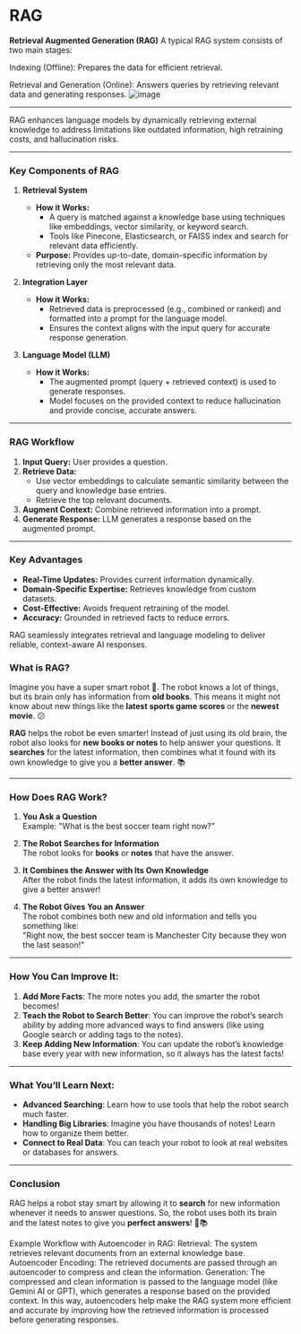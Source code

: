 # RAG

 **Retrieval Augmented Generation (RAG)**
 A typical RAG system consists of two main stages:

Indexing (Offline): Prepares the data for efficient retrieval.

Retrieval and Generation (Online): Answers queries by retrieving relevant data and generating responses.
![image](https://github.com/user-attachments/assets/9aac0a08-dc5d-47de-a789-3aec407f702f)

---
RAG enhances language models by dynamically retrieving external knowledge to address limitations like outdated information, high retraining costs, and hallucination risks.

---

### **Key Components of RAG**

1. **Retrieval System**  
   - **How it Works:**  
     - A query is matched against a knowledge base using techniques like embeddings, vector similarity, or keyword search.  
     - Tools like Pinecone, Elasticsearch, or FAISS index and search for relevant data efficiently.  
   - **Purpose:** Provides up-to-date, domain-specific information by retrieving only the most relevant data.

2. **Integration Layer**  
   - **How it Works:**  
     - Retrieved data is preprocessed (e.g., combined or ranked) and formatted into a prompt for the language model.  
     - Ensures the context aligns with the input query for accurate response generation.

3. **Language Model (LLM)**  
   - **How it Works:**  
     - The augmented prompt (query + retrieved context) is used to generate responses.  
     - Model focuses on the provided context to reduce hallucination and provide concise, accurate answers.

---

### **RAG Workflow**
1. **Input Query:** User provides a question.  
2. **Retrieve Data:**  
   - Use vector embeddings to calculate semantic similarity between the query and knowledge base entries.  
   - Retrieve the top relevant documents.  
3. **Augment Context:** Combine retrieved information into a prompt.  
4. **Generate Response:** LLM generates a response based on the augmented prompt.

---

### **Key Advantages**
- **Real-Time Updates:** Provides current information dynamically.  
- **Domain-Specific Expertise:** Retrieves knowledge from custom datasets.  
- **Cost-Effective:** Avoids frequent retraining of the model.  
- **Accuracy:** Grounded in retrieved facts to reduce errors.  

RAG seamlessly integrates retrieval and language modeling to deliver reliable, context-aware AI responses.
### **What is RAG?**

Imagine you have a super smart robot 🧠. The robot knows a lot of things, but its brain only has information from **old books**. This means it might not know about new things like the **latest sports game scores** or the **newest movie**. 😕  

**RAG** helps the robot be even smarter! Instead of just using its old brain, the robot also looks for **new books or notes** to help answer your questions. It **searches** for the latest information, then combines what it found with its own knowledge to give you a **better answer**. 📚

---

### **How Does RAG Work?**

1. **You Ask a Question**  
   Example: "What is the best soccer team right now?"

2. **The Robot Searches for Information**  
   The robot looks for **books** or **notes** that have the answer.

3. **It Combines the Answer with Its Own Knowledge**  
   After the robot finds the latest information, it adds its own knowledge to give a better answer!

4. **The Robot Gives You an Answer**  
   The robot combines both new and old information and tells you something like:  
   "Right now, the best soccer team is Manchester City because they won the last season!"

---

### **How You Can Improve It:**

1. **Add More Facts**: The more notes you add, the smarter the robot becomes!
2. **Teach the Robot to Search Better**: You can improve the robot’s search ability by adding more advanced ways to find answers (like using Google search or adding tags to the notes).
3. **Keep Adding New Information**: You can update the robot’s knowledge base every year with new information, so it always has the latest facts!

---

### **What You’ll Learn Next:**

- **Advanced Searching**: Learn how to use tools that help the robot search much faster.
- **Handling Big Libraries**: Imagine you have thousands of notes! Learn how to organize them better.
- **Connect to Real Data**: You can teach your robot to look at real websites or databases for answers.

---

### **Conclusion**

RAG helps a robot stay smart by allowing it to **search** for new information whenever it needs to answer questions. So, the robot uses both its brain and the latest notes to give you **perfect answers**! 🧠📚

Example Workflow with Autoencoder in RAG:
Retrieval: The system retrieves relevant documents from an external knowledge base.
Autoencoder Encoding: The retrieved documents are passed through an autoencoder to compress and clean the information.
Generation: The compressed and clean information is passed to the language model (like Gemini AI or GPT), which generates a response based on the provided context.
In this way, autoencoders help make the RAG system more efficient and accurate by improving how the retrieved information is processed before generating responses.
